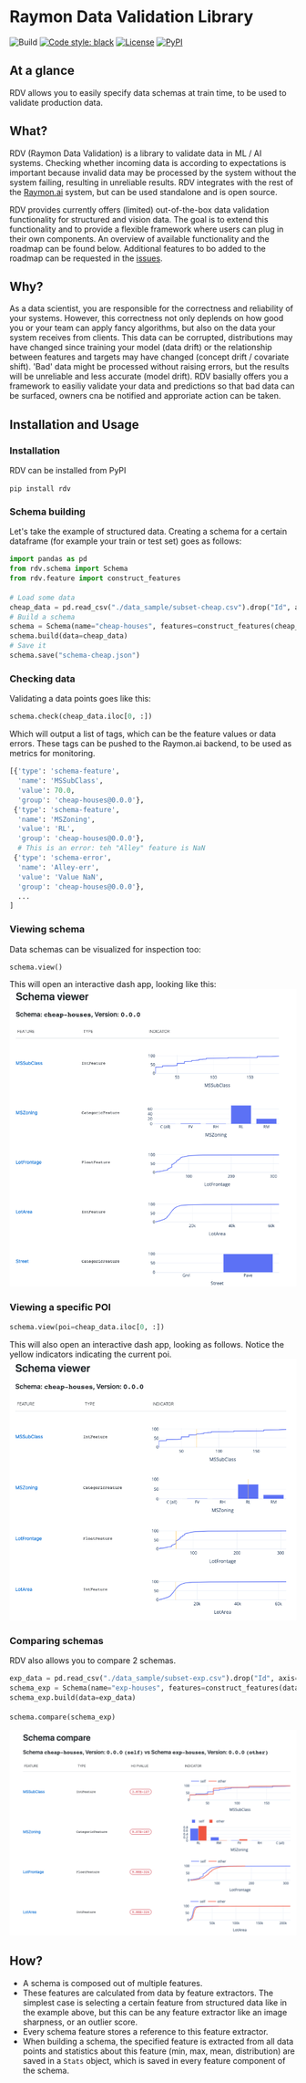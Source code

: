 
# Raymon Data Validation Library
![Build](https://github.com/raymon-ai/data-validation/workflows/build/badge.svg)
[![Code style: black](https://img.shields.io/badge/code%20style-black-000000.svg)](https://github.com/psf/black)
<a href="https://github.com/raymon-ai/data-validation/blob/master/LICENSE.md"><img alt="License" src="https://img.shields.io/github/license/raymon-ai/data-validation"></a>
<a href="#"><img alt="PyPI" src="https://img.shields.io/pypi/v/rdv"></a>

## At a glance
RDV allows you to easily specify data schemas at train time, to be used to validate production data.
  

## What?
RDV (Raymon Data Validation) is a library to validate data in ML / AI systems. Checking whether incoming data is according to expectations is important because invalid data may be processed by the system without the system failing, resulting in unreliable results. RDV integrates with the rest of the [Raymon.ai](https://raymon.ai) system, but can be used standalone and is open source.

RDV provides currently offers (limited) out-of-the-box data validation functionality for structured and vision data. The goal is to extend this functionality and to provide a flexible framework where users can plug in their own components. An overview of available functionality and the roadmap can be found below. Additional features to bo added to the roadmap can be requested in the [issues](https://github.com/raymon-ai/data-validation/issues).

## Why?
As a data scientist, you are responsible for the correctness and reliability of your systems. However, this correctness not only deplends on how good you or your team can apply fancy algorithms, but also on the data your system receives from clients. This data can be corrupted, distributions may have changed since training your model (data drift) or the relationship between features and targets may have changed (concept drift / covariate shift). 'Bad' data might be processed without raising errors, but the results will be unreliable and less accurate (model drift). RDV basially offers you a framework to easiliy validate your data and predictions so that bad data can be surfaced, owners cna be notified and approriate action can be taken.


## Installation and Usage

### Installation
RDV can be installed from PyPI

```pip install rdv```

### Schema building

Let's take the example of structured data. Creating a schema for a certain dataframe (for example your train or test set) goes as follows:
```python
import pandas as pd
from rdv.schema import Schema
from rdv.feature import construct_features

# Load some data
cheap_data = pd.read_csv("./data_sample/subset-cheap.csv").drop("Id", axis="columns")
# Build a schema
schema = Schema(name="cheap-houses", features=construct_features(cheap_data.dtypes))
schema.build(data=cheap_data)
# Save it
schema.save("schema-cheap.json")
```
### Checking data
Validating a data points goes like this:
```python
schema.check(cheap_data.iloc[0, :])
```
Which will output a list of tags, which can be the feature values or data errors. These tags can be pushed to the Raymon.ai backend, to be used as metrics for monitoring.
```python
[{'type': 'schema-feature',
  'name': 'MSSubClass',
  'value': 70.0,
  'group': 'cheap-houses@0.0.0'},
 {'type': 'schema-feature',
  'name': 'MSZoning',
  'value': 'RL',
  'group': 'cheap-houses@0.0.0'},
  # This is an error: teh "Alley" feature is NaN
 {'type': 'schema-error',
  'name': 'Alley-err',
  'value': 'Value NaN',
  'group': 'cheap-houses@0.0.0'},
  ...
]
```

### Viewing schema
Data schemas can be visualized for inspection too:
```python
schema.view()
```
This will open an interactive dash app, looking like this:
![Schema view](docs/images/viewschema.png "Viewing a schema looks like this.")

### Viewing a specific POI
```python
schema.view(poi=cheap_data.iloc[0, :])

```
This will also open an interactive dash app, looking as follows. Notice the yellow indicators indicating the current poi.
![Schema view](docs/images/viewschemapoi.png "Viewing a schema with a poi looks like this.")

### Comparing schemas
RDV also allows you to compare 2 schemas.

```python
exp_data = pd.read_csv("./data_sample/subset-exp.csv").drop("Id", axis="columns")
schema_exp = Schema(name="exp-houses", features=construct_features(data.dtypes))
schema_exp.build(data=exp_data)

schema.compare(schema_exp)
```
![Schema view](docs/images/compareschema.png "Comparing schemas looks like this.")

## How?
- A schema is composed out of multiple features.
- These features are calculated from data by feature extractors. The simplest case is selecting a certain feature from structured data like in the example above, but this can be any feature extractor like an image sharpness, or an outlier score.
- Every schema feature stores a reference to this feature extractor. 
- When building a schema, the specified feature is extracted from all data points and statistics about this feature (min, max, mean, distribution) are saved in a `Stats` object, which is saved in every feature component of the schema.





